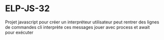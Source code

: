 # ELP-JS-32
Projet javascript pour créer un interpréteur
utilisateur peut rentrer des lignes de commandes
cli interprète ces messages
jouer avec process et await pour exécuter